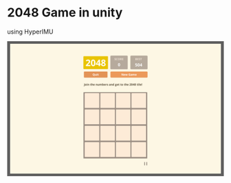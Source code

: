 # 2048 Game in unity
 using HyperIMU

![2048](https://github.com/codemaker2015/2048-with-HyperIMU/blob/master/Assets/UI/Screenshot.png)